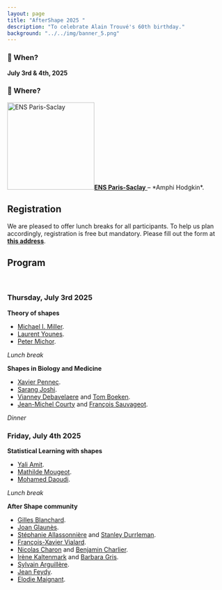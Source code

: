 ```yaml
---
layout: page
title: "AfterShape 2025 "
description: "To celebrate Alain Trouvé's 60th birthday."
background: "../../img/banner_5.png"
---
```


### 📅 When?  
**July 3rd & 4th, 2025**

### 📍 Where?

<a href="https://centreborelli.ens-paris-saclay.fr/en">
  <img src="https://ens-paris-saclay.fr/sites/default/files/Batiment/2020_11_Bat_nord2_M_DenanceRPBW.jpg" alt="ENS Paris-Saclay" width="200"/><strong>ENS Paris-Saclay</strong>
</a> – *Amphi Hodgkin*.

## Registration

We are pleased to offer lunch breaks for all participants. To help us plan accordingly, registration is free but mandatory. Please fill out the form at [**this address**](https://forms.gle/QEpjsf2sLF8eRRwZ8).


## Program

<br />

### Thursday, July 3rd 2025

**Theory of shapes**
- [Michael I. Miller](https://www.bme.jhu.edu/people/faculty/michael-i-miller/).
- [Laurent Younes](https://www.cis.jhu.edu/~younes/).
- [Peter Michor](https://www.mat.univie.ac.at/~michor/listpubl.html).

*Lunch break*

**Shapes in Biology and Medicine**
- [Xavier Pennec](https://www-sop.inria.fr/members/Xavier.Pennec/).
- [Sarang Joshi](https://www.sci.utah.edu/people/sjoshi.html).
- [Vianney Debavelaere](https://scholar.google.fr/citations?user=4o9y9LoAAAAJ&hl=en) and [Tom Boeken](https://www.aphp.fr/offre-de-soin/medecin/4064173/075/57).
- [Jean-Michel Courty](https://www.lkb.fr/quantumtheory/people/jean-michel-courty/) and [François Sauvageot](http://smai.emath.fr/maddmaths/5/francois_sauvageot.html).


*Dinner*


### Friday, July 4th 2025

**Statistical Learning with shapes**
- [Yali Amit](https://www.stat.uchicago.edu/~amit/).
- [Mathilde Mougeot](https://sites.google.com/site/mougeotmathilde/).
- [Mohamed Daoudi](https://sites.google.com/view/mohameddaoudi).

*Lunch break*

**After Shape community**
- [Gilles Blanchard](https://www.imo.universite-paris-saclay.fr/~gilles.blanchard/).
- [Joan Glaunès](https://helios2.mi.parisdescartes.fr/~glaunes/).
- [Stéphanie Allassonnière](https://sites.google.com/site/stephanieallassonniere/) and [Stanley Durrleman](https://who.rocq.inria.fr/Stanley.Durrleman/).
- [François-Xavier Vialard](http://angkor.univ-mlv.fr/~vialard/).
- [Nicolas Charon](https://www.math.uh.edu/~ncharon/index.html) and [Benjamin Charlier](https://imag.umontpellier.fr/~charlier).
- [Irène Kaltenmark](https://sites.google.com/site/irenekaltenmark/) and [Barbara Gris](http://gris.perso.math.cnrs.fr/fr/).
- [Sylvain Arguillère](http://math.univ-lyon1.fr/~arguillere/).
- [Jean Feydy](https://www.jeanfeydy.com/).
- [Elodie Maignant](https://elodiemaignant.github.io/).
